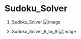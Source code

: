 # Sudoku_Solver
1. Sudoku_Solver
   ![image](https://github.com/DoDDNDo/Sudoku_Solver/assets/147770740/a411a0ba-b974-49e6-b959-16f7bbbc719a)

2. Sudoku_Solver_9_by_9
   ![image](https://github.com/DoDDNDo/Sudoku_Solver/assets/147770740/ed9693fd-18b6-4d1d-ba5e-e738970aad6a)
